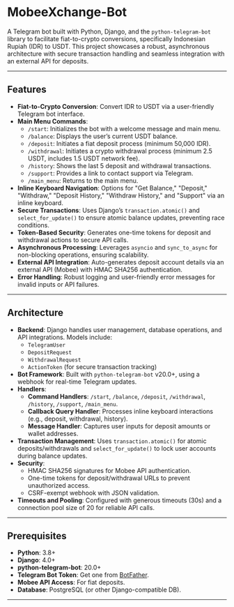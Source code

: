 # MobeeXchange-Bot

A Telegram bot built with Python, Django, and the `python-telegram-bot` library to facilitate fiat-to-crypto conversions, specifically Indonesian Rupiah (IDR) to USDT. This project showcases a robust, asynchronous architecture with secure transaction handling and seamless integration with an external API for deposits.

---

## Features

- **Fiat-to-Crypto Conversion**: Convert IDR to USDT via a user-friendly Telegram bot interface.
- **Main Menu Commands**:
  - `/start`: Initializes the bot with a welcome message and main menu.
  - `/balance`: Displays the user’s current USDT balance.
  - `/deposit`: Initiates a fiat deposit process (minimum 50,000 IDR).
  - `/withdrawal`: Initiates a crypto withdrawal process (minimum 2.5 USDT, includes 1.5 USDT network fee).
  - `/history`: Shows the last 5 deposit and withdrawal transactions.
  - `/support`: Provides a link to contact support via Telegram.
  - `/main_menu`: Returns to the main menu.
- **Inline Keyboard Navigation**: Options for "Get Balance," "Deposit," "Withdraw," "Deposit History," "Withdraw History," and "Support" via an inline keyboard.
- **Secure Transactions**: Uses Django’s `transaction.atomic()` and `select_for_update()` to ensure atomic balance updates, preventing race conditions.
- **Token-Based Security**: Generates one-time tokens for deposit and withdrawal actions to secure API calls.
- **Asynchronous Processing**: Leverages `asyncio` and `sync_to_async` for non-blocking operations, ensuring scalability.
- **External API Integration**: Auto-generates deposit account details via an external API (Mobee) with HMAC SHA256 authentication.
- **Error Handling**: Robust logging and user-friendly error messages for invalid inputs or API failures.

---

## Architecture

- **Backend**: Django handles user management, database operations, and API integrations. Models include:
  - `TelegramUser`
  - `DepositRequest`
  - `WithdrawalRequest`
  - `ActionToken` (for secure transaction tracking)
- **Bot Framework**: Built with `python-telegram-bot` v20.0+, using a webhook for real-time Telegram updates.
- **Handlers**:
  - **Command Handlers**: `/start`, `/balance`, `/deposit`, `/withdrawal`, `/history`, `/support`, `/main_menu`.
  - **Callback Query Handler**: Processes inline keyboard interactions (e.g., deposit, withdrawal, history).
  - **Message Handler**: Captures user inputs for deposit amounts or wallet addresses.
- **Transaction Management**: Uses `transaction.atomic()` for atomic deposits/withdrawals and `select_for_update()` to lock user accounts during balance updates.
- **Security**:
  - HMAC SHA256 signatures for Mobee API authentication.
  - One-time tokens for deposit/withdrawal URLs to prevent unauthorized access.
  - CSRF-exempt webhook with JSON validation.
- **Timeouts and Pooling**: Configured with generous timeouts (30s) and a connection pool size of 20 for reliable API calls.

---

## Prerequisites

- **Python**: 3.8+
- **Django**: 4.0+
- **python-telegram-bot**: 20.0+
- **Telegram Bot Token**: Get one from [BotFather](https://core.telegram.org/bots#botfather).
- **Mobee API Access**: For fiat deposits.
- **Database**: PostgreSQL (or other Django-compatible DB).

---

